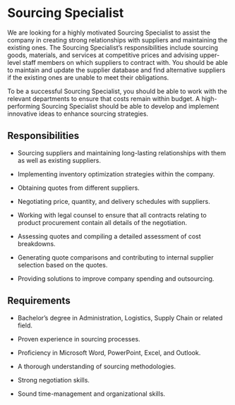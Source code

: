 # Sourcing Specialist

We are looking for a highly motivated Sourcing Specialist to assist the company in creating strong relationships with suppliers and maintaining the existing ones. The Sourcing Specialist’s responsibilities include sourcing goods, materials, and services at competitive prices and advising upper-level staff members on which suppliers to contract with. You should be able to maintain and update the supplier database and find alternative suppliers if the existing ones are unable to meet their obligations.

To be a successful Sourcing Specialist, you should be able to work with the relevant departments to ensure that costs remain within budget. A high-performing Sourcing Specialist should be able to develop and implement innovative ideas to enhance sourcing strategies.

## Responsibilities

* Sourcing suppliers and maintaining long-lasting relationships with them as well as existing suppliers.

* Implementing inventory optimization strategies within the company.

* Obtaining quotes from different suppliers.

* Negotiating price, quantity, and delivery schedules with suppliers.

* Working with legal counsel to ensure that all contracts relating to product procurement contain all details of the negotiation.

* Assessing quotes and compiling a detailed assessment of cost breakdowns.

* Generating quote comparisons and contributing to internal supplier selection based on the quotes.

* Providing solutions to improve company spending and outsourcing.

## Requirements

* Bachelor’s degree in Administration, Logistics, Supply Chain or related field.

* Proven experience in sourcing processes.

* Proficiency in Microsoft Word, PowerPoint, Excel, and Outlook.

* A thorough understanding of sourcing methodologies.

* Strong negotiation skills.

* Sound time-management and organizational skills.

